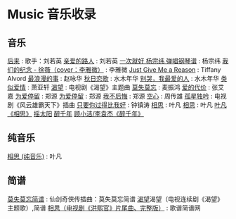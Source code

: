 # Music 音乐收录

## 音乐
[后来](https://music.163.com/#/song?id=254574&market=baiduqk) : 歌手：刘若英 
[亲爱的路人](https://www.xiami.com/song/mQFy7E7ee91) : 刘若英 
[一次就好 杨宗纬 弹唱钢琴谱](https://www.ximalaya.com/yinyue/4621662/17724710) : 杨宗纬 
[我们的纪念 - 徐薇（cover：李雅微）](https://www.ximalaya.com/yinyue/243032/73636518) : 李雅微 
[Just Give Me a Reason](https://music.163.com/#/song?id=27630732&userid=1879804271) : Tiffany Alvord
[最浪漫的事](http://music.163.com/song?id=329994&userid=1879804271) : 赵咏华
[秋日恋歌](http://music.163.com/song?id=376204&userid=1879804271) : 水木年华
[别哭，我最爱的人](http://music.163.com/song?id=376173&userid=1879804271) : 水木年华
[类似爱情](http://www.jdlg.net/jingdianlaoge500shou/A820.html) : 萧亚轩 
[渴望](https://music.163.com/#/song?id=276362) : 电视剧《渴望》主题曲 
[莫失莫忘](https://music.163.com/#/song?id=29999506&autoplay=true&market=baiduhd) : 麦振鸿
[爱的代价](https://music.163.com/#/song?id=327345) : 张艾嘉 
[为爱停留](http://www.yymp3.com/Play/5076/62906.htm) : 郑源
[为爱停留](https://i.xiami.com/song/1771010704) : 郑源
[我不后悔](http://www.9ku.com/play/68776.htm) : 郑源
[空心](https://i.xiami.com/song/65224) : 周传雄 
[孤星独吟](https://music.163.com/#/song?id=28665884) : 电视剧《风云雄霸天下》插曲 
[只要你过得比我好](https://music.163.com/#/song?id=194526) : 钟镇涛 
[相思](https://m.ximalaya.com/yinyue/7253738/33217219) : 叶凡 
[相思](https://www.kugou.com/song/1elg1e.html?frombaidu?frombaidu#hash=BB2D7E5854826284FA6ECAB4D45DE332&album_id=1598854) : 叶凡 
[叶凡《相思》](https://www.hifini.com/thread-35190.htm)
[摇太阳](https://www.xiami.com/song/1795267506)
[醉千年](https://www.xiami.com/album/2104761487)
[顾小洁/李袁杰《醉千年》](https://www.hifini.com/thread-12005.htm)

## 纯音乐
[相思 (纯音乐)](http://www.kuwo.cn/play_detail/60575201) : 叶凡 

## 简谱
[莫失莫忘简谱](http://www.cnscore.com/Jianpu/XianJianQiXiaZhuanChaQuMoShiMoWang_Jianpu.html) : 仙剑奇侠传插曲：莫失莫忘简谱 
[渴望](http://www.jianpu.cn/pu/24/242721.htm)渴望（电视连续剧《渴望》主题歌）,简谱
[相思（电视剧《洪熙官》片尾曲、完整版）](http://www.jianpu.cn/pu/23/234703.htm) : 歌谱简谱网
